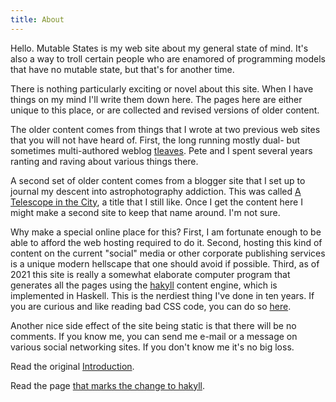 ```yaml
---
title: About
---
```


Hello. Mutable States is my web site about my general state of mind. It's also a way to troll certain people who are enamored of programming models that have no mutable state, but that's for another time.

There is nothing particularly exciting or novel about this site. When I have things on my mind I'll write them down here. The pages here are either unique to this place, or are collected and revised versions of older content.

The older content comes from things that I wrote at two previous web sites that you will not have heard of. First, the long running mostly dual- but sometimes multi-authored weblog [tleaves](http://tleaves.com/ "tleaves"). Pete and I spent several years ranting and raving about various things there.

A second set of older content comes from a blogger site that I set up to journal my descent into astrophotography addiction. This was called [A Telescope in the City](http://atelescopeinthecity.blogspot.com "A Telescope in the City"), a title that I still like. Once I get the content here I might make a second site to keep that name around. I'm not sure.

Why make a special online place for this? First, I am fortunate enough to be able to afford the web hosting required to do it. Second, hosting this kind of content on the current "social" media or other corporate publishing services is a unique modern hellscape that one should avoid if possible. Third, as of 2021 this site is really a somewhat elaborate computer program that generates all the pages using the <a href="https://jaspervdj.be/hakyll/">hakyll</a> content engine, which is implemented in Haskell. This is the nerdiest thing I've done in ten years. If you are curious and like reading bad CSS code, you can do so <a href="https://github.com/psu13/mutable-hakyll">here</a>.

Another nice side effect of the site being static is that there will be no comments. If you know me, you can send me e-mail or a  message on various social networking sites. If you don't know me it's no big loss.

Read the original [Introduction](/introduction.html).

Read the page [that marks the change to hakyll](/a-new-face.html).

